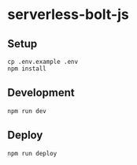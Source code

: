 # serverless-bolt-js

## Setup

```terminal
cp .env.example .env
npm install
```

## Development

```terminal
npm run dev
```

## Deploy

```terminal
npm run deploy
```

